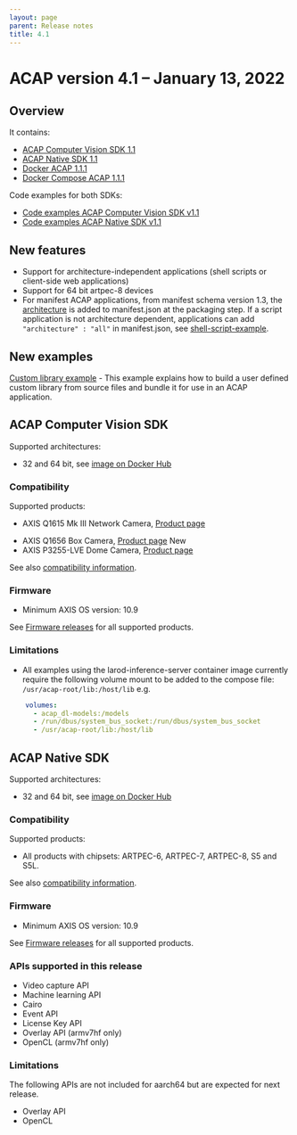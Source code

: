 ```yaml
---
layout: page
parent: Release notes
title: 4.1
---
```


# ACAP version 4.1 – January 13, 2022

## Overview

It contains:

- [ACAP Computer Vision SDK 1.1](#acap-computer-vision-sdk)
- [ACAP Native SDK 1.1](#acap-native-sdk)
- [Docker ACAP 1.1.1](https://hub.docker.com/r/axisecp/docker-acap)
- [Docker Compose ACAP 1.1.1](https://hub.docker.com/r/axisecp/docker-compose-acap)

Code examples for both SDKs:

- [Code examples ACAP Computer Vision SDK v1.1](https://github.com/AxisCommunications/acap-computer-vision-sdk-examples/tree/v1.1)
- [Code examples ACAP Native SDK v1.1](https://github.com/AxisCommunications/acap-native-sdk-examples/tree/v1.1)

## New features

- Support for architecture-independent applications (shell scripts or client-side web applications)
- Support for 64 bit artpec-8 devices
- For manifest ACAP applications, from manifest schema version 1.3, the [architecture](../axis-devices-and-compatibility#find-the-right-sdk-for-hardware-compatibilityis) is added to manifest.json at the packaging step. If a script application is not architecture dependent, applications can add  `"architecture" : "all"` in manifest.json, see [shell-script-example](https://github.com/AxisCommunications/acap-native-sdk-examples/blob/master/shell-script-example/app/manifest.json).

## New examples

[Custom library example](https://github.com/AxisCommunications/acap-native-sdk-examples/tree/master/utility-libraries/custom_lib_example) - This example explains how to build a user defined custom library from source files and bundle it for use in an ACAP application.

## ACAP Computer Vision SDK

Supported architectures:

- 32 and 64 bit, see [image on Docker Hub](https://hub.docker.com/r/axisecp/acap-computer-vision-sdk)

### Compatibility

Supported products:

- AXIS Q1615 Mk III Network Camera, [Product page](https://www.axis.com/products/axis-q1615-mk-iii)
<!-- markdownlint-disable MD033 -->
- AXIS Q1656 Box Camera, [Product page](https://www.axis.com/products/axis-q1656) <a class="label label-purple">New</a>
- AXIS P3255-LVE Dome Camera, [Product page](https://www.axis.com/products/axis-p3255-lve)

See also [compatibility information](../axis-devices-and-compatibility).

### Firmware

- Minimum AXIS OS version: 10.9

See [Firmware releases](https://www.axis.com/support/firmware) for all supported products.

### Limitations

- All examples using the larod-inference-server container image currently require the following volume mount to be added to the compose file: `/usr/acap-root/lib:/host/lib` e.g.

```yaml
    volumes:
      - acap_dl-models:/models
      - /run/dbus/system_bus_socket:/run/dbus/system_bus_socket
      - /usr/acap-root/lib:/host/lib
 ```

## ACAP Native SDK

Supported architectures:

- 32 and 64 bit, see [image on Docker Hub](https://hub.docker.com/r/axisecp/acap-native-sdk)

### Compatibility

Supported products:

- All products with chipsets: ARTPEC-6, ARTPEC-7, ARTPEC-8, S5 and S5L.

See also [compatibility information](../axis-devices-and-compatibility).

### Firmware

- Minimum AXIS OS version: 10.9

See [Firmware releases](https://www.axis.com/support/firmware) for all supported products.

### APIs supported in this release

- Video capture API
- Machine learning API
- Cairo
- Event API
- License Key API
- Overlay API (armv7hf only)
- OpenCL (armv7hf only)

### Limitations

The following APIs are not included for aarch64 but are expected for next release.

- Overlay API
- OpenCL
